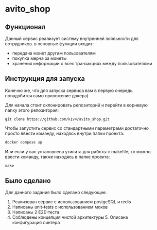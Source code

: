 # avito_shop

## Функционал

Данный сервис реализует систему внутренней лояльности для сотрудников.
в основные функции входит:
 - передача монет другим пользователям
 - покупка мерча за монеты
 - хранения информации о всех транзакциях между пользователями

## Инструкция для запуска

Конечно же, что для запуска сервиса вам в первую очередь понадобится само приложение докера)

Для начала стоит склонировать репозиторий и перейти в корневую папку этого репозитория:
```githubexpressionlanguage
git clone https://github.com/k1v4/avito_shop.git
```

Чтобы запустить сервис со стандартными параметрами достаточно просто ввести команду, находясь внутри папки проекта:
```dockerfile
docker compose up
```

Или если у вас установлена утилита для работы с makefile, то можно ввести команду, также находясь в папке проекта:
```makefile
make
```

## Было сделано

Для данного задания было сделано следующее:
1. Реализован сервис с использованием postgeSQL и redis
2. Написаны unit-tests с использованием моков
3. Написаны 2 E2E-теста
4. Соблюдены концепция чистой архитектуры
   5. Описана конфигурация линтера
